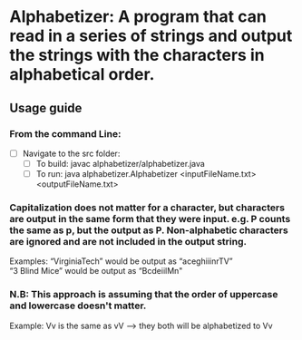 # Alphabetizer: A program that can read in a series of strings and output the strings with the characters in alphabetical order. 
## Usage guide
### From the command Line:
- [ ] Navigate to the src folder:
    - [ ] To build: javac alphabetizer/alphabetizer.java 
    - [ ] To run: java alphabetizer.Alphabetizer <inputFileName.txt> <outputFileName.txt>
    
### Capitalization does not matter for a character, but characters are output in the same form that they were input.  e.g. P counts the same as p, but the output as P.  Non-alphabetic characters are ignored and are not included in the output string.
Examples: 
“VirginiaTech” would be output as “aceghiiinrTV”  
“3 Blind Mice” would be output as “BcdeiilMn"

 
### N.B: This approach is assuming that the order of uppercase and lowercase doesn't matter. 
Example: Vv is the same as vV --> they both will be alphabetized to Vv
     
